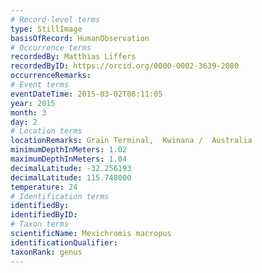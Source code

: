 ```yaml
---
# Record-level terms
type: StillImage
basisOfRecord: HumanObservation
# Occurrence terms
recordedBy: Matthias Liffers
recordedByID: https://orcid.org/0000-0002-3639-2080
occurrenceRemarks: 
# Event terms
eventDateTime: 2015-03-02T08:11:05
year: 2015
month: 3
day: 2
# Location terms
locationRemarks: Grain Terminal,  Kwinana /  Australia
minimumDepthInMeters: 1.02
maximumDepthInMeters: 1.04
decimalLatitude: -32.256193
decimalLatitude: 115.748000
temperature: 24
# Identification terms
identifiedBy: 
identifiedByID: 
# Taxon terms
scientificName: Mexichromis macropus
identificationQualifier: 
taxonRank: genus
---
```

